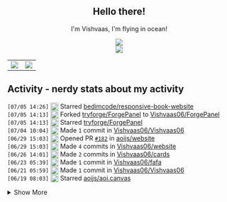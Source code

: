 <div align="center">

## Hello there!

I'm Vishvaas, I'm flying in ocean!

<img src="https://skillicons.dev/icons?i=git,html,js,md,nextjs,nodejs&perline=12" />
<br />
<img src="https://skillicons.dev/icons?i=discord,discordjs,github,npm,vscode&perline=12" />
<br />
    <table>
        <tr>
            <td style="padding=0;width=50%;">
                <img src="https://github-readme-stats.vercel.app/api?username=Vishvaas06&hide=contribs&title_color=4F8CC9&text_color=9f9f9f&show_icons=true&bg_color=00000000&hide_border=true&icon_color=4F8CC9&hide_title=true&count_private=true" />
            </td>
            <td style="padding=0;width=50%;">
                <img src="https://github-readme-stats.vercel.app/api/top-langs/?username=Vishvaas06&hide=commits&title_color=4F8CC9&text_color=9f9f9f&layout=compact&show_icons=true&bg_color=00000000&hide_border=true&icon_color=00000000&count_private=true" />
            </td>
        </tr>
    </table>
</div>

## Activity - nerdy stats about my activity
<!--START_SECTION:waka-->


<!--END_SECTION:waka-->

<!--START_SECTION:activity-->
`[07/05 14:26]` <img alt="⭐" src="https://github.com/cheesits456/github-activity-readme/raw/master/icons/star.png" align="top" height="18"> Starred [bedimcode/responsive-book-website](https://github.com/bedimcode/responsive-book-website)  
`[07/05 14:13]` <img alt="🍴" src="https://github.com/cheesits456/github-activity-readme/raw/master/icons/fork.png" align="top" height="18"> Forked [tryforge/ForgePanel](https://github.com/tryforge/ForgePanel) to [Vishvaas06/ForgePanel](https://github.com/Vishvaas06/ForgePanel)  
`[07/05 14:13]` <img alt="⭐" src="https://github.com/cheesits456/github-activity-readme/raw/master/icons/star.png" align="top" height="18"> Starred [tryforge/ForgePanel](https://github.com/tryforge/ForgePanel)  
`[07/04 10:04]` <img alt="📝" src="https://github.com/cheesits456/github-activity-readme/raw/master/icons/commit.png" align="top" height="18"> Made `1` commit in [Vishvaas06/Vishvaas06](https://github.com/Vishvaas06/Vishvaas06)  
`[06/29 15:03]` <img alt="✅" src="https://github.com/cheesits456/github-activity-readme/raw/master/icons/pr-open.png" align="top" height="18"> Opened PR [`#182`](https://github.com//aoijs/website/pull/182 'Update textSplitMap.md') in [aoijs/website](https://github.com/aoijs/website)  
`[06/29 15:03]` <img alt="📝" src="https://github.com/cheesits456/github-activity-readme/raw/master/icons/commit.png" align="top" height="18"> Made `4` commits in [Vishvaas06/website](https://github.com/Vishvaas06/website)  
`[06/26 14:01]` <img alt="📝" src="https://github.com/cheesits456/github-activity-readme/raw/master/icons/commit.png" align="top" height="18"> Made `2` commits in [Vishvaas06/cards](https://github.com/Vishvaas06/cards)  
`[06/23 05:39]` <img alt="📝" src="https://github.com/cheesits456/github-activity-readme/raw/master/icons/commit.png" align="top" height="18"> Made `1` commit in [Vishvaas06/fafa](https://github.com/Vishvaas06/fafa)  
`[06/21 05:59]` <img alt="📝" src="https://github.com/cheesits456/github-activity-readme/raw/master/icons/commit.png" align="top" height="18"> Made `1` commit in [Vishvaas06/Vishvaas06](https://github.com/Vishvaas06/Vishvaas06)  
`[06/19 08:03]` <img alt="⭐" src="https://github.com/cheesits456/github-activity-readme/raw/master/icons/star.png" align="top" height="18"> Starred [aoijs/aoi.canvas](https://github.com/aoijs/aoi.canvas)  

<details><summary>Show More</summary>

`[06/17 15:05]` <img alt="⭐" src="https://github.com/cheesits456/github-activity-readme/raw/master/icons/star.png" align="top" height="18"> Starred [Faf4a/aoi.mongo](https://github.com/Faf4a/aoi.mongo)  
`[06/17 15:03]` <img alt="🍴" src="https://github.com/cheesits456/github-activity-readme/raw/master/icons/fork.png" align="top" height="18"> Forked [NanotechPikachu/aoi.mongodb](https://github.com/NanotechPikachu/aoi.mongodb) to [Vishvaas06/aoi.mongodb](https://github.com/Vishvaas06/aoi.mongodb)  
`[06/17 15:03]` <img alt="⭐" src="https://github.com/cheesits456/github-activity-readme/raw/master/icons/star.png" align="top" height="18"> Starred [NanotechPikachu/aoi.mongodb](https://github.com/NanotechPikachu/aoi.mongodb)  
`[06/17 14:30]` <img alt="📝" src="https://github.com/cheesits456/github-activity-readme/raw/master/icons/commit.png" align="top" height="18"> Made `1` commit in [Vishvaas06/website](https://github.com/Vishvaas06/website)  
`[06/17 13:08]` <img alt="✅" src="https://github.com/cheesits456/github-activity-readme/raw/master/icons/pr-open.png" align="top" height="18"> Opened PR [`#30`](https://github.com//aoijs/aoi.dashboard/pull/30 'Added footer in css') in [aoijs/aoi.dashboard](https://github.com/aoijs/aoi.dashboard)  
`[06/17 13:06]` <img alt="📝" src="https://github.com/cheesits456/github-activity-readme/raw/master/icons/commit.png" align="top" height="18"> Made `1` commit in [Vishvaas06/fafa](https://github.com/Vishvaas06/fafa)  
`[06/17 06:24]` <img alt="✅" src="https://github.com/cheesits456/github-activity-readme/raw/master/icons/pr-open.png" align="top" height="18"> Opened PR [`#179`](https://github.com//aoijs/website/pull/179 'Update queue.md') in [aoijs/website](https://github.com/aoijs/website)  
`[06/17 06:24]` <img alt="📝" src="https://github.com/cheesits456/github-activity-readme/raw/master/icons/commit.png" align="top" height="18"> Made `7` commits in [Vishvaas06/website](https://github.com/Vishvaas06/website)  
`[06/15 13:35]` <img alt="📝" src="https://github.com/cheesits456/github-activity-readme/raw/master/icons/commit.png" align="top" height="18"> Made `2` commits in [Vishvaas06/fafa](https://github.com/Vishvaas06/fafa)  
`[06/15 08:27]` <img alt="✅" src="https://github.com/cheesits456/github-activity-readme/raw/master/icons/pr-open.png" align="top" height="18"> Opened PR [`#27`](https://github.com//Faf4a/dashboard/pull/27 'Changes') in [Faf4a/dashboard](https://github.com/Faf4a/dashboard)  
`[06/15 08:24]` <img alt="📝" src="https://github.com/cheesits456/github-activity-readme/raw/master/icons/commit.png" align="top" height="18"> Made `10` commits in [Vishvaas06/fafa](https://github.com/Vishvaas06/fafa)  
`[06/13 17:05]` <img alt="📝" src="https://github.com/cheesits456/github-activity-readme/raw/master/icons/commit.png" align="top" height="18"> Made `8` commits in [Vishvaas06/Vishvaas06](https://github.com/Vishvaas06/Vishvaas06)  
`[06/13 15:25]` <img alt="📝" src="https://github.com/cheesits456/github-activity-readme/raw/master/icons/commit.png" align="top" height="18"> Made `1` commit in [Vishvaas06/fafa](https://github.com/Vishvaas06/fafa)  
`[06/13 13:09]` <img alt="✅" src="https://github.com/cheesits456/github-activity-readme/raw/master/icons/pr-open.png" align="top" height="18"> Opened PR [`#26`](https://github.com//Faf4a/dashboard/pull/26 'Fixed guild cache +  modified /api/user/guilds') in [Faf4a/dashboard](https://github.com/Faf4a/dashboard)  
`[06/13 13:07]` <img alt="📝" src="https://github.com/cheesits456/github-activity-readme/raw/master/icons/commit.png" align="top" height="18"> Made `2` commits in [Vishvaas06/fafa](https://github.com/Vishvaas06/fafa)  
`[06/13 09:20]` <img alt="📝" src="https://github.com/cheesits456/github-activity-readme/raw/master/icons/commit.png" align="top" height="18"> Made `4` commits in [Faf4a/dashboard](https://github.com/Faf4a/dashboard)  
`[06/13 09:20]` <img alt="🎉" src="https://github.com/cheesits456/github-activity-readme/raw/master/icons/merge.png" align="top" height="18"> Merged PR [`#25`](https://github.com//Faf4a/dashboard/pull/25 'stable beta ver') in [Faf4a/dashboard](https://github.com/Faf4a/dashboard)  
`[06/13 09:20]` <img alt="✅" src="https://github.com/cheesits456/github-activity-readme/raw/master/icons/pr-open.png" align="top" height="18"> Opened PR [`#25`](https://github.com//Faf4a/dashboard/pull/25 'stable beta ver') in [Faf4a/dashboard](https://github.com/Faf4a/dashboard)  
`[06/13 09:19]` <img alt="📝" src="https://github.com/cheesits456/github-activity-readme/raw/master/icons/commit.png" align="top" height="18"> Made `6` commits in [Vishvaas06/fafa](https://github.com/Vishvaas06/fafa)  
`[06/13 08:26]` <img alt="📝" src="https://github.com/cheesits456/github-activity-readme/raw/master/icons/commit.png" align="top" height="18"> Made `2` commits in [Faf4a/dashboard](https://github.com/Faf4a/dashboard)  
`[06/13 08:26]` <img alt="🎉" src="https://github.com/cheesits456/github-activity-readme/raw/master/icons/merge.png" align="top" height="18"> Merged PR [`#24`](https://github.com//Faf4a/dashboard/pull/24 'Delete src/css directory') in [Faf4a/dashboard](https://github.com/Faf4a/dashboard)  
`[06/13 08:26]` <img alt="✅" src="https://github.com/cheesits456/github-activity-readme/raw/master/icons/pr-open.png" align="top" height="18"> Opened PR [`#24`](https://github.com//Faf4a/dashboard/pull/24 'Delete src/css directory') in [Faf4a/dashboard](https://github.com/Faf4a/dashboard)  
`[06/13 08:25]` <img alt="📝" src="https://github.com/cheesits456/github-activity-readme/raw/master/icons/commit.png" align="top" height="18"> Made `1` commit in [Vishvaas06/fafa](https://github.com/Vishvaas06/fafa)  
`[06/13 08:20]` <img alt="📝" src="https://github.com/cheesits456/github-activity-readme/raw/master/icons/commit.png" align="top" height="18"> Made `3` commits in [Faf4a/dashboard](https://github.com/Faf4a/dashboard)  
`[06/13 08:20]` <img alt="🎉" src="https://github.com/cheesits456/github-activity-readme/raw/master/icons/merge.png" align="top" height="18"> Merged PR [`#23`](https://github.com//Faf4a/dashboard/pull/23 'okkk') in [Faf4a/dashboard](https://github.com/Faf4a/dashboard)  
`[06/13 08:20]` <img alt="✅" src="https://github.com/cheesits456/github-activity-readme/raw/master/icons/pr-open.png" align="top" height="18"> Opened PR [`#23`](https://github.com//Faf4a/dashboard/pull/23 'okkk') in [Faf4a/dashboard](https://github.com/Faf4a/dashboard)  
`[06/13 08:20]` <img alt="📝" src="https://github.com/cheesits456/github-activity-readme/raw/master/icons/commit.png" align="top" height="18"> Made `2` commits in [Vishvaas06/fafa](https://github.com/Vishvaas06/fafa)  
`[06/12 16:15]` <img alt="📝" src="https://github.com/cheesits456/github-activity-readme/raw/master/icons/commit.png" align="top" height="18"> Made `3` commits in [Faf4a/dashboard](https://github.com/Faf4a/dashboard)  
`[06/12 16:15]` <img alt="🎉" src="https://github.com/cheesits456/github-activity-readme/raw/master/icons/merge.png" align="top" height="18"> Merged PR [`#22`](https://github.com//Faf4a/dashboard/pull/22 'Fufu') in [Faf4a/dashboard](https://github.com/Faf4a/dashboard)  
`[06/12 16:14]` <img alt="✅" src="https://github.com/cheesits456/github-activity-readme/raw/master/icons/pr-open.png" align="top" height="18"> Opened PR [`#22`](https://github.com//Faf4a/dashboard/pull/22 'Fufu') in [Faf4a/dashboard](https://github.com/Faf4a/dashboard)  
`[06/12 16:13]` <img alt="📝" src="https://github.com/cheesits456/github-activity-readme/raw/master/icons/commit.png" align="top" height="18"> Made `2` commits in [Vishvaas06/fafa](https://github.com/Vishvaas06/fafa)  
`[06/11 10:26]` <img alt="🍴" src="https://github.com/cheesits456/github-activity-readme/raw/master/icons/fork.png" align="top" height="18"> Forked [Faf4a/dashboard](https://github.com/Faf4a/dashboard) to [Vishvaas06/fafa](https://github.com/Vishvaas06/fafa)  
`[06/09 09:34]` <img alt="✅" src="https://github.com/cheesits456/github-activity-readme/raw/master/icons/pr-open.png" align="top" height="18"> Opened PR [`#176`](https://github.com//aoijs/website/pull/176 'Update textSplitMap.md') in [aoijs/website](https://github.com/aoijs/website)  
`[06/09 09:34]` <img alt="📝" src="https://github.com/cheesits456/github-activity-readme/raw/master/icons/commit.png" align="top" height="18"> Made `2` commits in [Vishvaas06/website](https://github.com/Vishvaas06/website)  
`[06/08 08:57]` <img alt="📂" src="https://github.com/cheesits456/github-activity-readme/raw/master/icons/create-branch.png" align="top" height="18"> Created branch [`m1`](https://github.com/Vishvaas06/cards/tree/m1) in [Vishvaas06/cards](https://github.com/Vishvaas06/cards)  
`[06/06 11:26]` <img alt="📝" src="https://github.com/cheesits456/github-activity-readme/raw/master/icons/commit.png" align="top" height="18"> Made `1` commit in [Vishvaas06/Gojo-Bot](https://github.com/Vishvaas06/Gojo-Bot)  
`[06/06 10:32]` <img alt="✅" src="https://github.com/cheesits456/github-activity-readme/raw/master/icons/pr-open.png" align="top" height="18"> Opened PR [`#175`](https://github.com//aoijs/website/pull/175 'Update resolveEmojiID.md') in [aoijs/website](https://github.com/aoijs/website)  
`[06/06 10:32]` <img alt="📝" src="https://github.com/cheesits456/github-activity-readme/raw/master/icons/commit.png" align="top" height="18"> Made `9` commits in [Vishvaas06/website](https://github.com/Vishvaas06/website)  
`[06/05 14:57]` <img alt="📂" src="https://github.com/cheesits456/github-activity-readme/raw/master/icons/create-branch.png" align="top" height="18"> Created branch [`v1`](https://github.com/Vishvaas06/cards/tree/v1) in [Vishvaas06/cards](https://github.com/Vishvaas06/cards)  
`[06/05 14:57]` <img alt="❌" src="https://github.com/cheesits456/github-activity-readme/raw/master/icons/delete.png" align="top" height="18"> Deleted `main` from [Vishvaas06/cards](https://github.com/Vishvaas06/cards)  
`[06/03 18:48]` <img alt="📝" src="https://github.com/cheesits456/github-activity-readme/raw/master/icons/commit.png" align="top" height="18"> Made `9` commits in [Vishvaas06/Gojo-Bot](https://github.com/Vishvaas06/Gojo-Bot)  
`[06/02 14:47]` <img alt="🍴" src="https://github.com/cheesits456/github-activity-readme/raw/master/icons/fork.png" align="top" height="18"> Forked [Faf4a/aoi.music](https://github.com/Faf4a/aoi.music) to [Vishvaas06/aoi.music](https://github.com/Vishvaas06/aoi.music)  
`[06/02 14:47]` <img alt="⭐" src="https://github.com/cheesits456/github-activity-readme/raw/master/icons/star.png" align="top" height="18"> Starred [Faf4a/aoi.music](https://github.com/Faf4a/aoi.music)  
`[05/30 10:05]` <img alt="📝" src="https://github.com/cheesits456/github-activity-readme/raw/master/icons/commit.png" align="top" height="18"> Made `4` commits in [Vishvaas06/Gojo-Bot](https://github.com/Vishvaas06/Gojo-Bot)  
`[05/23 03:33]` <img alt="🗣" src="https://github.com/cheesits456/github-activity-readme/raw/master/icons/comment.png" align="top" height="18"> Commented on [`#15`](https://github.com//aoijs/aoi.music/issues/15 '[BUG] $hasPlayer is bugged') in [aoijs/aoi.music](https://github.com/aoijs/aoi.music)  
`[05/23 03:32]` <img alt="❗️" src="https://github.com/cheesits456/github-activity-readme/raw/master/icons/issue.png" align="top" height="18"> Closed issue [`#15`](https://github.com//aoijs/aoi.music/issues/15 '[BUG] $hasPlayer is bugged') in [aoijs/aoi.music](https://github.com/aoijs/aoi.music)  
`[05/20 04:49]` <img alt="📝" src="https://github.com/cheesits456/github-activity-readme/raw/master/icons/commit.png" align="top" height="18"> Made `1` commit in [Vishvaas06/Vishvaas06](https://github.com/Vishvaas06/Vishvaas06)  
`[05/18 15:25]` <img alt="✅" src="https://github.com/cheesits456/github-activity-readme/raw/master/icons/pr-open.png" align="top" height="18"> Opened PR [`#173`](https://github.com//aoijs/website/pull/173 'Update newTicket.md') in [aoijs/website](https://github.com/aoijs/website)  
`[05/18 15:23]` <img alt="📝" src="https://github.com/cheesits456/github-activity-readme/raw/master/icons/commit.png" align="top" height="18"> Made `1` commit in [Vishvaas06/website](https://github.com/Vishvaas06/website)  
`[05/17 23:36]` <img alt="📝" src="https://github.com/cheesits456/github-activity-readme/raw/master/icons/commit.png" align="top" height="18"> Made `3` commits in [Vishvaas06/Gojo-Bot](https://github.com/Vishvaas06/Gojo-Bot)  
`[05/17 12:04]` <img alt="✅" src="https://github.com/cheesits456/github-activity-readme/raw/master/icons/pr-open.png" align="top" height="18"> Opened PR [`#172`](https://github.com//aoijs/website/pull/172 'Update hasPerms.md') in [aoijs/website](https://github.com/aoijs/website)  
`[05/17 12:03]` <img alt="📝" src="https://github.com/cheesits456/github-activity-readme/raw/master/icons/commit.png" align="top" height="18"> Made `1` commit in [Vishvaas06/website](https://github.com/Vishvaas06/website)  
`[05/17 12:02]` <img alt="❌" src="https://github.com/cheesits456/github-activity-readme/raw/master/icons/pr-close.png" align="top" height="18"> Closed PR [`#171`](https://github.com//aoijs/website/pull/171 'Update hasPerms.md') in [aoijs/website](https://github.com/aoijs/website)  
`[05/17 12:02]` <img alt="📝" src="https://github.com/cheesits456/github-activity-readme/raw/master/icons/commit.png" align="top" height="18"> Made `1` commit in [Vishvaas06/website](https://github.com/Vishvaas06/website)  
`[05/17 12:01]` <img alt="✅" src="https://github.com/cheesits456/github-activity-readme/raw/master/icons/pr-open.png" align="top" height="18"> Opened PR [`#171`](https://github.com//aoijs/website/pull/171 'Update hasPerms.md') in [aoijs/website](https://github.com/aoijs/website)  
`[05/17 12:01]` <img alt="📝" src="https://github.com/cheesits456/github-activity-readme/raw/master/icons/commit.png" align="top" height="18"> Made `1` commit in [Vishvaas06/website](https://github.com/Vishvaas06/website)  
`[05/16 12:00]` <img alt="✅" src="https://github.com/cheesits456/github-activity-readme/raw/master/icons/pr-open.png" align="top" height="18"> Opened PR [`#170`](https://github.com//aoijs/website/pull/170 'Update interactionData.md') in [aoijs/website](https://github.com/aoijs/website)  
`[05/16 12:00]` <img alt="📝" src="https://github.com/cheesits456/github-activity-readme/raw/master/icons/commit.png" align="top" height="18"> Made `1` commit in [Vishvaas06/website](https://github.com/Vishvaas06/website)  
`[05/14 01:25]` <img alt="📝" src="https://github.com/cheesits456/github-activity-readme/raw/master/icons/commit.png" align="top" height="18"> Made `9` commits in [Vishvaas06/Vishvaas06](https://github.com/Vishvaas06/Vishvaas06)  
`[05/13 10:23]` <img alt="⭐" src="https://github.com/cheesits456/github-activity-readme/raw/master/icons/star.png" align="top" height="18"> Starred [AkaruiDevelopment/aoi.music](https://github.com/AkaruiDevelopment/aoi.music)  
`[05/12 17:54]` <img alt="📝" src="https://github.com/cheesits456/github-activity-readme/raw/master/icons/commit.png" align="top" height="18"> Made `1` commit in [Vishvaas06/website](https://github.com/Vishvaas06/website)  
`[05/12 16:42]` <img alt="✅" src="https://github.com/cheesits456/github-activity-readme/raw/master/icons/pr-open.png" align="top" height="18"> Opened PR [`#169`](https://github.com//aoijs/website/pull/169 'Update timeoutList.md') in [aoijs/website](https://github.com/aoijs/website)  
`[05/12 16:42]` <img alt="📝" src="https://github.com/cheesits456/github-activity-readme/raw/master/icons/commit.png" align="top" height="18"> Made `1` commit in [Vishvaas06/website](https://github.com/Vishvaas06/website)  
`[05/12 16:41]` <img alt="🍴" src="https://github.com/cheesits456/github-activity-readme/raw/master/icons/fork.png" align="top" height="18"> Forked [aoijs/website](https://github.com/aoijs/website) to [Vishvaas06/website](https://github.com/Vishvaas06/website)  
`[05/10 16:30]` <img alt="⭐" src="https://github.com/cheesits456/github-activity-readme/raw/master/icons/star.png" align="top" height="18"> Starred [tj/ejs](https://github.com/tj/ejs)  
`[05/10 00:26]` <img alt="⭐" src="https://github.com/cheesits456/github-activity-readme/raw/master/icons/star.png" align="top" height="18"> Starred [unburn/musicard](https://github.com/unburn/musicard)  
`[05/09 20:30]` <img alt="⭐" src="https://github.com/cheesits456/github-activity-readme/raw/master/icons/star.png" align="top" height="18"> Starred [Faf4a/dashboard](https://github.com/Faf4a/dashboard)  
`[05/09 10:05]` <img alt="📝" src="https://github.com/cheesits456/github-activity-readme/raw/master/icons/commit.png" align="top" height="18"> Made `4` commits in [Vishvaas06/Gojo-Bot](https://github.com/Vishvaas06/Gojo-Bot)  
`[05/08 15:41]` <img alt="⭐" src="https://github.com/cheesits456/github-activity-readme/raw/master/icons/star.png" align="top" height="18"> Starred [discord/user-install-example](https://github.com/discord/user-install-example)  
`[05/08 12:02]` <img alt="📝" src="https://github.com/cheesits456/github-activity-readme/raw/master/icons/commit.png" align="top" height="18"> Made `1` commit in [Vishvaas06/Gojo-Bot](https://github.com/Vishvaas06/Gojo-Bot)  
`[05/07 23:12]` <img alt="⭐" src="https://github.com/cheesits456/github-activity-readme/raw/master/icons/star.png" align="top" height="18"> Starred [fuma-nama/discord-bot-dashboard-2](https://github.com/fuma-nama/discord-bot-dashboard-2)  
`[05/07 23:06]` <img alt="⭐" src="https://github.com/cheesits456/github-activity-readme/raw/master/icons/star.png" align="top" height="18"> Starred [EckigerLuca/Darling](https://github.com/EckigerLuca/Darling)  
`[05/07 20:02]` <img alt="⭐" src="https://github.com/cheesits456/github-activity-readme/raw/master/icons/star.png" align="top" height="18"> Starred [cloudcommunity/Cloud-Free-Tier-Comparison](https://github.com/cloudcommunity/Cloud-Free-Tier-Comparison)  
`[05/06 20:27]` <img alt="🍴" src="https://github.com/cheesits456/github-activity-readme/raw/master/icons/fork.png" align="top" height="18"> Forked [z7pz/DD-backend](https://github.com/z7pz/DD-backend) to [Vishvaas06/DD-backend](https://github.com/Vishvaas06/DD-backend)  
`[05/06 20:27]` <img alt="⭐" src="https://github.com/cheesits456/github-activity-readme/raw/master/icons/star.png" align="top" height="18"> Starred [z7pz/DD-backend](https://github.com/z7pz/DD-backend)  
`[05/06 17:22]` <img alt="🍴" src="https://github.com/cheesits456/github-activity-readme/raw/master/icons/fork.png" align="top" height="18"> Forked [kabirsingh2004/JUGNU-Dashboard](https://github.com/kabirsingh2004/JUGNU-Dashboard) to [Vishvaas06/JUGNU-Dashboard](https://github.com/Vishvaas06/JUGNU-Dashboard)  
`[05/06 15:26]` <img alt="➕" src="https://github.com/cheesits456/github-activity-readme/raw/master/icons/create-repo.png" align="top" height="18"> Created repository [Vishvaas06/ok](https://github.com/Vishvaas06/ok)  
`[05/05 19:34]` <img alt="⭐" src="https://github.com/cheesits456/github-activity-readme/raw/master/icons/star.png" align="top" height="18"> Starred [NTMNathan/discord-dashboard](https://github.com/NTMNathan/discord-dashboard)  
`[05/05 09:57]` <img alt="🗣" src="https://github.com/cheesits456/github-activity-readme/raw/master/icons/comment.png" align="top" height="18"> Commented on [`#587`](https://github.com//aoijs/aoi.js/issues/587 'Bug: $globalUserLeaderboard broken in v6.8') in [aoijs/aoi.js](https://github.com/aoijs/aoi.js)  
`[05/04 21:49]` <img alt="⭐" src="https://github.com/cheesits456/github-activity-readme/raw/master/icons/star.png" align="top" height="18"> Starred [fuma-nama/discord-dashboard-backend-next](https://github.com/fuma-nama/discord-dashboard-backend-next)  
`[05/03 22:31]` <img alt="🍴" src="https://github.com/cheesits456/github-activity-readme/raw/master/icons/fork.png" align="top" height="18"> Forked [asrvd/lyrist](https://github.com/asrvd/lyrist) to [Vishvaas06/lyrist](https://github.com/Vishvaas06/lyrist)  
`[05/03 22:31]` <img alt="⭐" src="https://github.com/cheesits456/github-activity-readme/raw/master/icons/star.png" align="top" height="18"> Starred [asrvd/lyrist](https://github.com/asrvd/lyrist)  
`[05/03 15:11]` <img alt="❗️" src="https://github.com/cheesits456/github-activity-readme/raw/master/icons/issue.png" align="top" height="18"> Opened issue [`#15`](https://github.com//AkaruiDevelopment/aoi.music/issues/15 '[BUG] $hasPlayer is bugged') in [AkaruiDevelopment/aoi.music](https://github.com/AkaruiDevelopment/aoi.music)  
`[05/03 14:44]` <img alt="❗️" src="https://github.com/cheesits456/github-activity-readme/raw/master/icons/issue.png" align="top" height="18"> Opened issue [`#587`](https://github.com//aoijs/aoi.js/issues/587 'Bug: $globalUserLeaderboard broken in v6.8') in [aoijs/aoi.js](https://github.com/aoijs/aoi.js)  
`[05/02 23:00]` <img alt="📝" src="https://github.com/cheesits456/github-activity-readme/raw/master/icons/commit.png" align="top" height="18"> Made `66` commits in [Vishvaas06/Gojo-Bot](https://github.com/Vishvaas06/Gojo-Bot)  
`[05/01 21:08]` <img alt="⭐" src="https://github.com/cheesits456/github-activity-readme/raw/master/icons/star.png" align="top" height="18"> Starred [Vishvaas06/Gojo-Bot](https://github.com/Vishvaas06/Gojo-Bot)  
`[05/01 05:21]` <img alt="📝" src="https://github.com/cheesits456/github-activity-readme/raw/master/icons/commit.png" align="top" height="18"> Made `4` commits in [Vishvaas06/Gojo-Bot](https://github.com/Vishvaas06/Gojo-Bot)  
`[04/21 14:42]` <img alt="⭐" src="https://github.com/cheesits456/github-activity-readme/raw/master/icons/star.png" align="top" height="18"> Starred [4xmen/Get-Github-Achievements](https://github.com/4xmen/Get-Github-Achievements)  
`[04/21 14:39]` <img alt="📝" src="https://github.com/cheesits456/github-activity-readme/raw/master/icons/commit.png" align="top" height="18"> Made `2` commits in [Vishvaas06/spideyaibot.github.io](https://github.com/Vishvaas06/spideyaibot.github.io)  
`[04/21 14:36]` <img alt="❌" src="https://github.com/cheesits456/github-activity-readme/raw/master/icons/pr-close.png" align="top" height="18"> Closed PR [`#3`](https://github.com//diwasatreya/Discord-Server-Dashboard/pull/3 'Add files via upload') in [diwasatreya/Discord-Server-Dashboard](https://github.com/diwasatreya/Discord-Server-Dashboard)  
`[04/21 14:36]` <img alt="🗣" src="https://github.com/cheesits456/github-activity-readme/raw/master/icons/comment.png" align="top" height="18"> Commented on [`#3`](https://github.com//diwasatreya/Discord-Server-Dashboard/issues/3 'Add files via upload') in [diwasatreya/Discord-Server-Dashboard](https://github.com/diwasatreya/Discord-Server-Dashboard)  
`[04/21 14:35]` <img alt="✅" src="https://github.com/cheesits456/github-activity-readme/raw/master/icons/pr-open.png" align="top" height="18"> Opened PR [`#3`](https://github.com//diwasatreya/Discord-Server-Dashboard/pull/3 'Add files via upload') in [diwasatreya/Discord-Server-Dashboard](https://github.com/diwasatreya/Discord-Server-Dashboard)  
`[04/21 14:34]` <img alt="📝" src="https://github.com/cheesits456/github-activity-readme/raw/master/icons/commit.png" align="top" height="18"> Made `1` commit in [Vishvaas06/Discord-Server-Dashboard](https://github.com/Vishvaas06/Discord-Server-Dashboard)  
`[04/21 14:34]` <img alt="🍴" src="https://github.com/cheesits456/github-activity-readme/raw/master/icons/fork.png" align="top" height="18"> Forked [diwasatreya/Discord-Server-Dashboard](https://github.com/diwasatreya/Discord-Server-Dashboard) to [Vishvaas06/Discord-Server-Dashboard](https://github.com/Vishvaas06/Discord-Server-Dashboard)  
`[04/21 13:35]` <img alt="⭐" src="https://github.com/cheesits456/github-activity-readme/raw/master/icons/star.png" align="top" height="18"> Starred [diwasatreya/Discord-Server-Dashboard](https://github.com/diwasatreya/Discord-Server-Dashboard)  
`[04/21 13:26]` <img alt="⭐" src="https://github.com/cheesits456/github-activity-readme/raw/master/icons/star.png" align="top" height="18"> Starred [bedimcode/responsive-halloween-website](https://github.com/bedimcode/responsive-halloween-website)  
`[04/21 13:22]` <img alt="⭐" src="https://github.com/cheesits456/github-activity-readme/raw/master/icons/star.png" align="top" height="18"> Starred [fuma-nama/discord-bot-dashboard-next](https://github.com/fuma-nama/discord-bot-dashboard-next)  
`[04/21 13:20]` <img alt="⭐" src="https://github.com/cheesits456/github-activity-readme/raw/master/icons/star.png" align="top" height="18"> Starred [codewithsadee/filmlane](https://github.com/codewithsadee/filmlane)  
`[04/21 10:52]` <img alt="📝" src="https://github.com/cheesits456/github-activity-readme/raw/master/icons/commit.png" align="top" height="18"> Made `20` commits in [Vishvaas06/Gojo-Bot](https://github.com/Vishvaas06/Gojo-Bot)  
`[04/20 13:15]` <img alt="🍴" src="https://github.com/cheesits456/github-activity-readme/raw/master/icons/fork.png" align="top" height="18"> Forked [mertssmnoglu/discord-hooks](https://github.com/mertssmnoglu/discord-hooks) to [Vishvaas06/discord-hooks](https://github.com/Vishvaas06/discord-hooks)  
`[04/20 13:15]` <img alt="⭐" src="https://github.com/cheesits456/github-activity-readme/raw/master/icons/star.png" align="top" height="18"> Starred [mertssmnoglu/discord-hooks](https://github.com/mertssmnoglu/discord-hooks)  
`[04/20 13:05]` <img alt="📝" src="https://github.com/cheesits456/github-activity-readme/raw/master/icons/commit.png" align="top" height="18"> Made `7` commits in [Vishvaas06/Gojo-Bot](https://github.com/Vishvaas06/Gojo-Bot)  
`[04/20 07:51]` <img alt="⭐" src="https://github.com/cheesits456/github-activity-readme/raw/master/icons/star.png" align="top" height="18"> Starred [Faf4a/Music-Guessr](https://github.com/Faf4a/Music-Guessr)  
`[04/16 19:30]` <img alt="📝" src="https://github.com/cheesits456/github-activity-readme/raw/master/icons/commit.png" align="top" height="18"> Made `5` commits in [Vishvaas06/Gojo-Bot](https://github.com/Vishvaas06/Gojo-Bot)  

</details>
<!--END_SECTION:activity-->

<!--
###

<picture>
  <source media="(prefers-color-scheme: dark)" srcset="https://raw.githubusercontent.com/Vishvaas06/Vishvaas06/output/github-contribution-grid-snake-dark.svg">
  <source media="(prefers-color-scheme: light)" srcset="https://raw.githubusercontent.com/Vishvaas06/Vishvaas06/output/github-contribution-grid-snake.svg">
  <img width=850 alt="github contribution grid snake animation" src="https://raw.githubusercontent.com/Vishvaas06/Vishvaas06/output/github-contribution-grid-snake.svg">
</picture>

###


<div align="center">
<a href="https://data-card-for-spotify.herokuapp.com/card?user_id=31u76bjeqd2fyipivwnbx7bsiy5y">
  <img width=815 src="https://data-card-for-spotify.herokuapp.com/api/card?user_id=31u76bjeqd2fyipivwnbx7bsiy5y&hide_title=1&limit=3" alt="Data Card for Spotify">
</a>
</div>

###
-->
